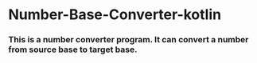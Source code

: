 # Number-Base-Converter-kotlin

### This is a number converter program. It can convert a number from source base to target base.
